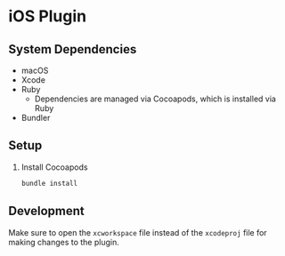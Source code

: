 # iOS Plugin

## System Dependencies

 * macOS
 * Xcode
 * Ruby
    * Dependencies are managed via Cocoapods, which is installed via Ruby
 * Bundler

## Setup

1. Install Cocoapods

    ```bash
    bundle install
    ```

## Development

Make sure to open the `xcworkspace` file instead of the `xcodeproj` file for making changes to the plugin.
